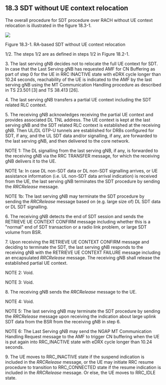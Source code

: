 ## 18.3 SDT without UE context relocation

The overall procedure for SDT procedure over RACH without UE context
relocation is illustrated in the figure 18.3-1.

![](media/image111.emf)

Figure 18.3-1. RA-based SDT without UE context relocation

1/2. The steps 1/2 are as defined in steps 1/2 in Figure 18.2-1.

3\. The last serving gNB decides not to relocate the full UE context for
SDT. In case that the Last Serving gNB has requested AMF for CN
Buffering as part of step 0 for the UE in RRC INACTIVE state with eDRX
cycle longer than 10.24 seconds, reachability of the UE is indicated to
the AMF by the last serving gNB using the MT Communication Handling
procedure as described in TS 23.501 \[3\] and TS 38.413 \[26\].

4\. The last serving gNB transfers a partial UE context including the
SDT related RLC context.

5\. The receiving gNB acknowledges receiving the partial UE context and
provides associated DL TNL address. The UE context is kept at the last
serving gNB and the SDT related RLC context is established at the
receiving gNB. Then UL/DL GTP-U tunnels are established for DRBs
configured for SDT, if any, and the UL SDT data and/or signalling, if
any, are forwarded to the last serving gNB, and then delivered to the
core network.

NOTE 1: The DL signalling from the last serving gNB, if any, is
forwarded to the receiving gNB via the RRC TRANSFER message, for which
the receiving gNB delivers it to the UE.

NOTE 1a: In case DL non-SDT data or DL non-SDT signalling arrives, or UE
assistance information (i.e. UL non-SDT data arrival indication) is
received from the UE, the last serving gNB terminates the SDT procedure
by sending the *RRCRelease* message.

NOTE 1b: The last serving gNB may terminate the SDT procedure by sending
the *RRCRelease* message based on (e.g. large size of) DL SDT data or DL
SDT signalling.

6\. The receiving gNB detects the end of SDT session and sends the
RETRIEVE UE CONTEXT CONFIRM message including whether this is a
\"normal\" end of SDT transaction or a radio link problem, or large SDT
volume from BSR.

7\. Upon receiving the RETRIEVE UE CONTEXT CONFIRM message and deciding
to terminate the SDT, the last serving gNB responds to the receiving gNB
with the RETRIEVE UE CONTEXT FAILURE message including an encapsulated
*RRCRelease* message. The receiving gNB shall release the established
partial UE context.

NOTE 2: Void.

NOTE 3: Void.

8\. The receiving gNB sends the *RRCRelease* message to the UE.

NOTE 4: Void.

NOTE 5: The last serving gNB may terminate the SDT procedure by sending
the *RRCRelease* message upon receiving the indication about large
uplink SDT data from the BSR from the receiving gNB in step 6.

NOTE 6: The Last Serving gNB may send the NGAP MT Communication Handling
Request message to the AMF to trigger CN buffering when the UE is put
again into RRC_INACTIVE state with eDRX cycle longer than 10.24 seconds.

9\. The UE moves to RRC_INACTIVE state if the suspend indication is
included in the *RRCRelease* message, or the UE may initiate RRC resume
procedure to transition to RRC_CONNECTED state if the resume indication
is included in the *RRCRelease* message. Or else, the UE moves to
RRC_IDLE state.